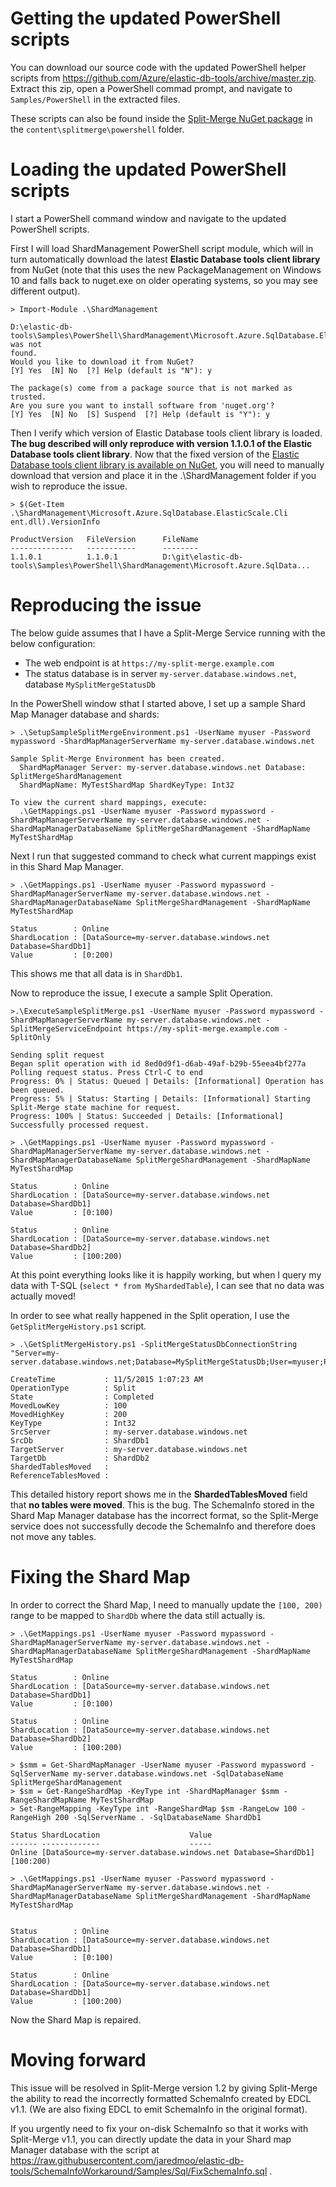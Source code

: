 # Getting the updated PowerShell scripts

You can download our source code with the updated PowerShell helper scripts from  https://github.com/Azure/elastic-db-tools/archive/master.zip. Extract this zip, open a PowerShell commad prompt, and navigate to `Samples/PowerShell` in the extracted files.

These scripts can also be found inside the [Split-Merge NuGet package](https://www.nuget.org/packages/Microsoft.Azure.SqlDatabase.ElasticScale.Service.SplitMerge/) in the `content\splitmerge\powershell` folder.

# Loading the updated PowerShell scripts

I start a PowerShell command window and navigate to the updated PowerShell scripts. 

First I will load ShardManagement PowerShell script module, which will in turn automatically download the latest **Elastic Database tools client library** from NuGet (note that this uses the new PackageManagement on Windows 10 and falls back to nuget.exe on older operating systems, so you may see different output).

```
> Import-Module .\ShardManagement

D:\elastic-db-tools\Samples\PowerShell\ShardManagement\Microsoft.Azure.SqlDatabase.ElasticScale.Client.dll was not
found.
Would you like to download it from NuGet?
[Y] Yes  [N] No  [?] Help (default is "N"): y

The package(s) come from a package source that is not marked as trusted.
Are you sure you want to install software from 'nuget.org'?
[Y] Yes  [N] No  [S] Suspend  [?] Help (default is "Y"): y
```

Then I verify which version of Elastic Database tools client library is loaded. **The bug described will only reproduce with version 1.1.0.1 of the Elastic Database tools client library**. Now that the fixed version of the [Elastic Database tools client library is available on NuGet](https://www.nuget.org/packages/Microsoft.Azure.SqlDatabase.ElasticScale.Client/), you will need to manually download that version and place it in the .\ShardManagement folder if you wish to reproduce the issue.

```
> $(Get-Item .\ShardManagement\Microsoft.Azure.SqlDatabase.ElasticScale.Cli
ent.dll).VersionInfo

ProductVersion   FileVersion      FileName
--------------   -----------      --------
1.1.0.1          1.1.0.1          D:\git\elastic-db-tools\Samples\PowerShell\ShardManagement\Microsoft.Azure.SqlData...
```

# Reproducing the issue

The below guide assumes that I have a Split-Merge Service running with the below configuration:
 - The web endpoint is at `https://my-split-merge.example.com`
 - The status database is in server `my-server.database.windows.net`, database `MySplitMergeStatusDb`


In the PowerShell window sthat I started above, I set up a sample Shard Map Manager database and shards:

```
> .\SetupSampleSplitMergeEnvironment.ps1 -UserName myuser -Password mypassword -ShardMapManagerServerName my-server.database.windows.net

Sample Split-Merge Environment has been created.
  ShardMapManager Server: my-server.database.windows.net Database: SplitMergeShardManagement
  ShardMapName: MyTestShardMap ShardKeyType: Int32

To view the current shard mappings, execute:
  .\GetMappings.ps1 -UserName myuser -Password mypassword -ShardMapManagerServerName my-server.database.windows.net -ShardMapManagerDatabaseName SplitMergeShardManagement -ShardMapName MyTestShardMap
```

Next I run that suggested command to check what current mappings exist in this Shard Map Manager.

```
> .\GetMappings.ps1 -UserName myuser -Password mypassword -ShardMapManagerServerName my-server.database.windows.net -ShardMapManagerDatabaseName SplitMergeShardManagement -ShardMapName MyTestShardMap

Status        : Online
ShardLocation : [DataSource=my-server.database.windows.net Database=ShardDb1]
Value         : [0:200)
```

This shows me that all data is in `ShardDb1`.

Now to reproduce the issue, I execute a sample Split Operation.

```
>.\ExecuteSampleSplitMerge.ps1 -UserName myuser -Password mypassword -ShardMapManagerServerName my-server.database.windows.net -SplitMergeServiceEndpoint https://my-split-merge.example.com -SplitOnly

Sending split request
Began split operation with id 8ed0d9f1-d6ab-49af-b29b-55eea4bf277a
Polling request status. Press Ctrl-C to end
Progress: 0% | Status: Queued | Details: [Informational] Operation has been queued.
Progress: 5% | Status: Starting | Details: [Informational] Starting Split-Merge state machine for request.
Progress: 100% | Status: Succeeded | Details: [Informational] Successfully processed request.

> .\GetMappings.ps1 -UserName myuser -Password mypassword -ShardMapManagerServerName my-server.database.windows.net -ShardMapManagerDatabaseName SplitMergeShardManagement -ShardMapName MyTestShardMap

Status        : Online
ShardLocation : [DataSource=my-server.database.windows.net Database=ShardDb1]
Value         : [0:100)

Status        : Online
ShardLocation : [DataSource=my-server.database.windows.net Database=ShardDb2]
Value         : [100:200)
```

At this point everything looks like it is happily working, but when I query my data with T-SQL (`select * from MyShardedTable`), I can see that no data was actually moved!

In order to see what really happened in the Split operation, I use the `GetSplitMergeHistory.ps1` script.

```
> .\GetSplitMergeHistory.ps1 -SplitMergeStatusDbConnectionString "Server=my-server.database.windows.net;Database=MySplitMergeStatusDb;User=myuser;Password=mypassword"

CreateTime           : 11/5/2015 1:07:23 AM
OperationType        : Split
State                : Completed
MovedLowKey          : 100
MovedHighKey         : 200
KeyType              : Int32
SrcServer            : my-server.database.windows.net
SrcDb                : ShardDb1
TargetServer         : my-server.database.windows.net
TargetDb             : ShardDb2
ShardedTablesMoved   :
ReferenceTablesMoved :
```

This detailed history report shows me in the **ShardedTablesMoved** field that **no tables were moved**. This is the bug. The SchemaInfo stored in the Shard Map Manager database has the incorrect format, so the Split-Merge service does not successfully decode the SchemaInfo and therefore does not move any tables. 

# Fixing the Shard Map

In order to correct the Shard Map, I need to manually update the `[100, 200)` range to be mapped to `ShardDb` where the data still actually is.

```
> .\GetMappings.ps1 -UserName myuser -Password mypassword -ShardMapManagerServerName my-server.database.windows.net -ShardMapManagerDatabaseName SplitMergeShardManagement -ShardMapName MyTestShardMap

Status        : Online
ShardLocation : [DataSource=my-server.database.windows.net Database=ShardDb1]
Value         : [0:100)

Status        : Online
ShardLocation : [DataSource=my-server.database.windows.net Database=ShardDb2]
Value         : [100:200)

> $smm = Get-ShardMapManager -UserName myuser -Password mypassword -SqlServerName my-server.database.windows.net -SqlDatabaseName SplitMergeShardManagement
> $sm = Get-RangeShardMap -KeyType int -ShardMapManager $smm -RangeShardMapName MyTestShardMap
> Set-RangeMapping -KeyType int -RangeShardMap $sm -RangeLow 100 -RangeHigh 200 -SqlServerName . -SqlDatabaseName ShardDb1

Status ShardLocation                    Value
------ -------------                    -----
Online [DataSource=my-server.database.windows.net Database=ShardDb1] [100:200)

> .\GetMappings.ps1 -UserName myuser -Password mypassword -ShardMapManagerServerName my-server.database.windows.net -ShardMapManagerDatabaseName SplitMergeShardManagement -ShardMapName MyTestShardMap


Status        : Online
ShardLocation : [DataSource=my-server.database.windows.net Database=ShardDb1]
Value         : [0:100)

Status        : Online
ShardLocation : [DataSource=my-server.database.windows.net Database=ShardDb1]
Value         : [100:200)
```

Now the Shard Map is repaired.

# Moving forward

This issue will be resolved in Split-Merge version 1.2 by giving Split-Merge the ability to read the incorrectly formatted SchemaInfo created by EDCL v1.1. (We are also fixing EDCL to emit SchemaInfo in the original format).

If you urgently need to fix your on-disk SchemaInfo so that it works with Split-Merge v1.1, you can directly update the data in your Shard map Manager database with the script at https://raw.githubusercontent.com/jaredmoo/elastic-db-tools/SchemaInfoWorkaround/Samples/Sql/FixSchemaInfo.sql .
